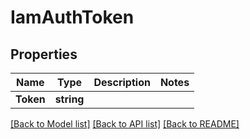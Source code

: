 # IamAuthToken

## Properties

Name | Type | Description | Notes
------------ | ------------- | ------------- | -------------
**Token** | **string** |  | 

[[Back to Model list]](../README.md#documentation-for-models) [[Back to API list]](../README.md#documentation-for-api-endpoints) [[Back to README]](../README.md)


